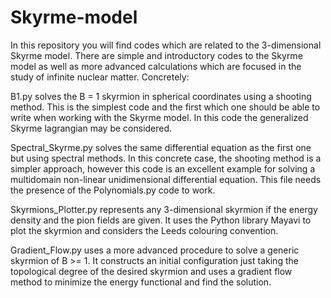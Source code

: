 # Skyrme-model
In this repository you will find codes which are related to the 3-dimensional Skyrme model. There are simple and introductory codes to the Skyrme model as well as more advanced calculations which are focused in the study of infinite nuclear matter. Concretely:

B1.py solves the B = 1 skyrmion in spherical coordinates using a shooting method. This is the simplest code and the first which one should be able to write when working with the Skyrme model. In this code the generalized Skyrme lagrangian may be considered.

Spectral_Skyrme.py solves the same differential equation as the first one but using spectral methods. In this concrete case, the shooting method is a simpler approach, however this code is an excellent example for solving a multidomain non-linear unidimensional differential equation. This file needs the presence of the Polynomials.py code to work.

Skyrmions_Plotter.py represents any 3-dimensional skyrmion if the energy density and the pion fields are given. It uses the Python library Mayavi to plot the skyrmion and considers the Leeds colouring convention.

Gradient_Flow.py uses a more advanced procedure to solve a generic skyrmion of B >= 1. It constructs an initial configuration just taking the topological degree of the desired skyrmion and uses a gradient flow method to minimize the energy functional and find the solution.
